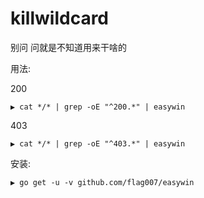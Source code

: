 # killwildcard
别问 问就是不知道用来干啥的

用法:

200
```
▶ cat */* | grep -oE "^200.*" | easywin
```

403
```
▶ cat */* | grep -oE "^403.*" | easywin
```

安装:

```
▶ go get -u -v github.com/flag007/easywin
```
